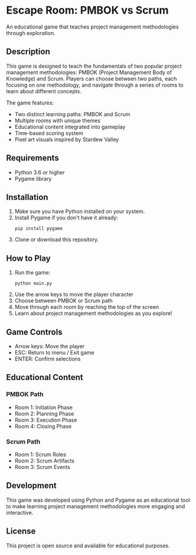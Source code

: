 # Escape Room: PMBOK vs Scrum

An educational game that teaches project management methodologies through exploration.

## Description

This game is designed to teach the fundamentals of two popular project management methodologies: PMBOK (Project Management Body of Knowledge) and Scrum. Players can choose between two paths, each focusing on one methodology, and navigate through a series of rooms to learn about different concepts.

The game features:
- Two distinct learning paths: PMBOK and Scrum
- Multiple rooms with unique themes
- Educational content integrated into gameplay
- Time-based scoring system
- Pixel art visuals inspired by Stardew Valley

## Requirements

- Python 3.6 or higher
- Pygame library

## Installation

1. Make sure you have Python installed on your system.
2. Install Pygame if you don't have it already:
   ```
   pip install pygame
   ```
3. Clone or download this repository.

## How to Play

1. Run the game:
   ```
   python main.py
   ```
2. Use the arrow keys to move the player character
3. Choose between PMBOK or Scrum path
4. Move through each room by reaching the top of the screen
5. Learn about project management methodologies as you explore!

## Game Controls

- Arrow keys: Move the player
- ESC: Return to menu / Exit game
- ENTER: Confirm selections

## Educational Content

### PMBOK Path
- Room 1: Initiation Phase
- Room 2: Planning Phase
- Room 3: Execution Phase
- Room 4: Closing Phase

### Scrum Path
- Room 1: Scrum Roles
- Room 2: Scrum Artifacts
- Room 3: Scrum Events

## Development

This game was developed using Python and Pygame as an educational tool to make learning project management methodologies more engaging and interactive.

## License

This project is open source and available for educational purposes.
